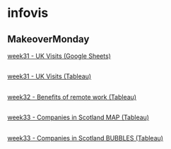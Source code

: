 # infovis


## MakeoverMonday

[week31 - UK Visits (Google Sheets)](https://sivnisky.github.io//infovis/MakeOverMonday.html)
##
[week31 - UK Visits (Tableau)](https://sivnisky.github.io//infovis/MakeOverMondayW31Tableau.html)
##
[week32 - Benefits of remote work (Tableau)](https://sivnisky.github.io//infovis/BenefitsOfRemoteWorkTableau.html)
##
[week33 - Companies in Scotland MAP (Tableau)](https://sivnisky.github.io//infovis/CompaniesScotlandMap(Tableau).html)
##
[week33 - Companies in Scotland BUBBLES (Tableau)](https://sivnisky.github.io//infovis/CompaniesInScotlandBubble(Tableau).html)
